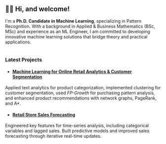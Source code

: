 ## 👋🏻 Hi, and welcome!

I'm a **Ph.D. Candidate in Machine Learning**, specializing in Pattern Recognition. With a background in Applied & Business Mathematics (BSc, MSc) and experience as an ML Engineer, I am committed to developing innovative machine learning solutions that bridge theory and practical applications.

#

### Latest Projects

- #### [Machine Learning for Online Retail Analytics & Customer Segmentation](https://github.com/semoglou/Machine-Learning-Customer-Segmentation)
Applied text analytics for product categorization, implemented clustering for customer segmentation, used *FP-Growth* for purchasing pattern analysis, and enhanced product recommendations with network graphs, PageRank, and A*.

- #### [Retail Store Sales Forecasting](https://github.com/semoglou/Retail-Store-Sales-Forecasting)
Engineered key features for time-series analysis, including categorical variables and lagged sales. Built predictive models and improved sales forecasting through iterative real-time updates.

